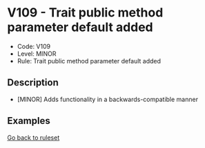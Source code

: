 # V109 - Trait public method parameter default added

* Code: V109
* Level: MINOR
* Rule: Trait public method parameter default added

## Description

* [MINOR] Adds functionality in a backwards-compatible manner

## Examples

[Go back to ruleset](../README.md)
